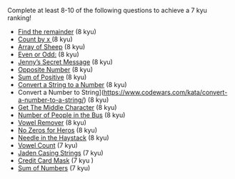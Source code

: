 Complete at least 8-10 of the following questions to achieve a 7 kyu ranking! 

- [Find the remainder](https://www.codewars.com/kata/find-the-remainder/javascript) (8 kyu) 
- [Count by x ](https://www.codewars.com/kata/count-by-x) (8 kyu) 
- [Array of Sheep]( https://www.codewars.com/kata/counting-sheep-dot-dot-dot/javascript) (8 kyu)
- [Even or Odd:](https://www.codewars.com/kata/even-or-odd/javascript) (8 kyu) 
- [Jenny’s Secret Message](https://www.codewars.com/kata/jennys-secret-message/javascript) (8 kyu)
- [Opposite Number](https://www.codewars.com/kata/opposite-number/javascript) (8 kyu) 
- [Sum of Positive](https://www.codewars.com/kata/sum-of-positive/javascript) (8 kyu) 
- [Convert a String to a Number](https://www.codewars.com/kata/convert-a-string-to-a-number/javascript) (8 kyu) 
- Convert a Number to String](https://www.codewars.com/kata/convert-a-number-to-a-string/) (8 kyu) 
- [Get The Middle Character](https://www.codewars.com/kata/get-the-middle-character) (8 kyu) 
- [Number of People in the Bus](https://www.codewars.com/kata/number-of-people-in-the-bus/train/javascript) (8 kyu) 
- [Vowel Remover](https://www.codewars.com/kata/vowel-remover) (8 kyu) 
- [No Zeros for Heros](https://www.codewars.com/kata/no-zeros-for-heros) (8 kyu) 
- [Needle in the Haystack](https://www.codewars.com/kata/a-needle-in-the-haystack) (8 kyu)
- [Vowel Count](https://www.codewars.com/kata/vowel-count) (7 kyu) 
- [Jaden Casing Strings](https://www.codewars.com/kata/jaden-casing-strings) (7 kyu) 
- [Credit Card Mask](https://www.codewars.com/kata/credit-card-mask) (7 kyu ) 
- [Sum of Numbers](https://www.codewars.com/kata/beginner-series-number-3-sum-of-numbers) (7 kyu) 